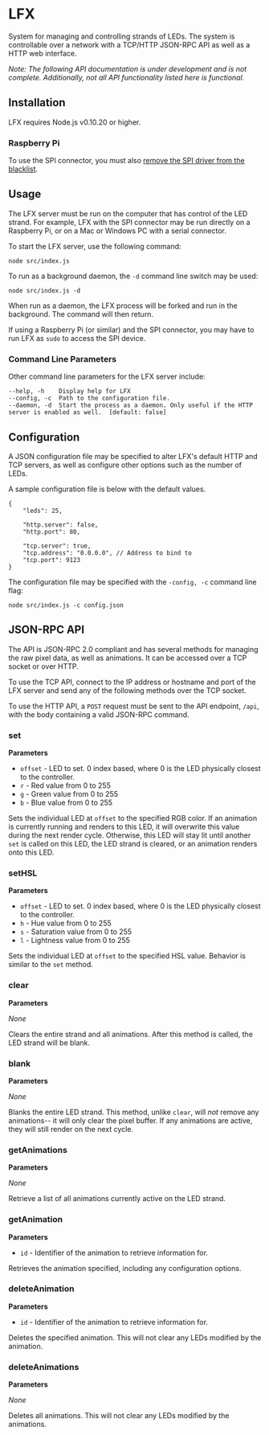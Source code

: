 # LFX

System for managing and controlling strands of LEDs. The system is controllable over a network with a TCP/HTTP JSON-RPC API as well as a HTTP web interface.

*Note: The following API documentation is under development and is not complete. Additionally, not all API functionality listed here is functional.*

## Installation

LFX requires Node.js v0.10.20 or higher. 

### Raspberry Pi

To use the SPI connector, you must also [remove the SPI driver from the blacklist](http://nwazet.com/code/loading-i2c-spi-and-1-wire-drivers-on-the-raspberry-pi-under-raspbian-wheezy).

## Usage

The LFX server must be run on the computer that has control of the LED strand. For example, LFX with the SPI connector may be run directly on a Raspberry Pi, or on a Mac or Windows PC with a serial connector.

To start the LFX server, use the following command:

```
node src/index.js
```

To run as a background daemon, the `-d` command line switch may be used:

```
node src/index.js -d
```

When run as a daemon, the LFX process will be forked and run in the background. The command will then return.

If using a Raspberry Pi (or similar) and the SPI connector, you may have to run LFX as `sudo` to access the SPI device.

### Command Line Parameters

Other command line parameters for the LFX server include:

```
--help, -h    Display help for LFX                                                             
--config, -c  Path to the configuration file.                                                  
--daemon, -d  Start the process as a daemon. Only useful if the HTTP server is enabled as well.  [default: false]
```

## Configuration

A JSON configuration file may be specified to alter LFX's default HTTP and TCP servers, as well as configure other options such as the number of LEDs.

A sample configuration file is below with the default values.

```
{
	"leds": 25,
	
	"http.server": false,
	"http.port": 80,

	"tcp.server": true,
	"tcp.address": "0.0.0.0", // Address to bind to
	"tcp.port": 9123
}
```

The configuration file may be specified with the `-config, -c` command line flag:

```
node src/index.js -c config.json
```

## JSON-RPC API

The API is JSON-RPC 2.0 compliant and has several methods for managing the raw pixel data, as well as animations. It can be accessed over a TCP socket or over HTTP.

To use the TCP API, connect to the IP address or hostname and port of the LFX server and send any of the following methods over the TCP socket.

To use the HTTP API, a `POST` request must be sent to the API endpoint, `/api`, with the body containing a valid JSON-RPC command.

### set

**Parameters**

- `offset` - LED to set. 0 index based, where 0 is the LED physically closest to the controller.
- `r` - Red value from 0 to 255
- `g` - Green value from 0 to 255
- `b` - Blue value from 0 to 255

Sets the individual LED at `offset` to the specified RGB color. If an animation is currently running and renders to this LED, it will overwrite this value during the next render cycle. Otherwise, this LED will stay lit until another `set` is called on this LED, the LED strand is cleared, or an animation renders onto this LED.

### setHSL

**Parameters**

- `offset` - LED to set. 0 index based, where 0 is the LED physically closest to the controller.
- `h` - Hue value from 0 to 255
- `s` - Saturation value from 0 to 255
- `l` - Lightness value from 0 to 255

Sets the individual LED at `offset` to the specified HSL value. Behavior is similar to the `set` method.


### clear

**Parameters**

*None*

Clears the entire strand and all animations. After this method is called, the LED strand will be blank.

### blank

**Parameters**

*None*

Blanks the entire LED strand. This method, unlike `clear`, will *not* remove any animations-- it will only clear the pixel buffer. If any animations are active, they will still render on the next cycle.

### getAnimations

**Parameters**

*None*

Retrieve a list of all animations currently active on the LED strand.

### getAnimation

**Parameters**

- `id` - Identifier of the animation to retrieve information for.

Retrieves the animation specified, including any configuration options.

### deleteAnimation

**Parameters**

- `id` - Identifier of the animation to retrieve information for.

Deletes the specified animation. This will not clear any LEDs modified by the animation.

### deleteAnimations

**Parameters**

*None*

Deletes all animations. This will not clear any LEDs modified by the animations.